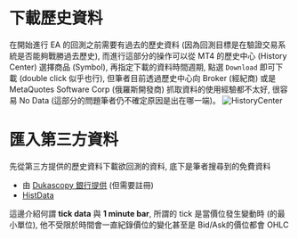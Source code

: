 # 下載歷史資料
在開始進行 EA 的回測之前需要有過去的歷史資料 (因為回測目標是在驗證交易系統是否能夠戰勝過去歷史), 而進行這部分的操作可以從 MT4 的歷史中心 (History Center) 選擇商品 (Symbol), 再指定下載的資料時間週期, 點選 `Download` 即可下載 (double click 似乎也行), 但筆者目前透過歷史中心向 Broker (經紀商) 或是 MetaQuotes Software Corp (俄羅斯開發商) 抓取資料的使用經驗都不太好, 很容易 No Data (這部分的問題筆者仍不確定原因是出在哪一端)。
![HistoryCenter](https://farm2.staticflickr.com/1478/26558474275_effea16f3c_c.jpg)

# 匯入第三方資料
先從第三方提供的歷史資料下載欲回測的資料, 底下是筆者搜尋到的免費資料

* 由 [Dukascopy 銀行提供](https://www.dukascopy.com/swiss/english/marketwatch/historical/) (但需要註冊)
* [HistData](http://www.histdata.com/download-free-forex-data/)

這邊介紹何謂 **tick data** 與 **1 minute bar**, 所謂的 tick 是當價位發生變動時 (的最小單位), 他不受限於時間會一直紀錄價位的變化甚至是 Bid/Ask的價位都會 OHLC